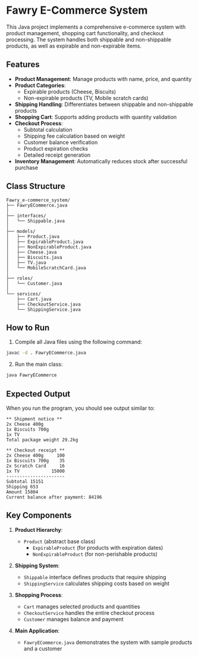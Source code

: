 # Fawry E-Commerce System

This Java project implements a comprehensive e-commerce system with product management, shopping cart functionality, and checkout processing. The system handles both shippable and non-shippable products, as well as expirable and non-expirable items.

## Features

- **Product Management**: Manage products with name, price, and quantity
- **Product Categories**:
  - Expirable products (Cheese, Biscuits)
  - Non-expirable products (TV, Mobile scratch cards)
- **Shipping Handling**: Differentiates between shippable and non-shippable products
- **Shopping Cart**: Supports adding products with quantity validation
- **Checkout Process**:
  - Subtotal calculation
  - Shipping fee calculation based on weight
  - Customer balance verification
  - Product expiration checks
  - Detailed receipt generation
- **Inventory Management**: Automatically reduces stock after successful purchase

## Class Structure

```text
Fawry_e-commerce_system/
├── FawryECommerce.java
│
├── interfaces/
│   └── Shippable.java
│
├── models/
│   ├── Product.java
│   ├── ExpirableProduct.java
│   ├── NonExpirableProduct.java
│   ├── Cheese.java
│   ├── Biscuits.java
│   ├── TV.java
│   └── MobileScratchCard.java
│
├── roles/
│   └── Customer.java
│
└── services/
    ├── Cart.java
    ├── CheckoutService.java
    └── ShippingService.java
```

## How to Run

1. Compile all Java files using the following command:

```bash
javac -d . FawryECommerce.java
```

2. Run the main class:

```bash
java FawryECommerce
```

## Expected Output

When you run the program, you should see output similar to:

```
** Shipment notice **
2x Cheese 400g
1x Biscuits 700g
1x TV
Total package weight 29.2kg

** Checkout receipt **
2x Cheese 400g     100
1x Biscuits 700g    35
2x Scratch Card     16
1x TV            15000
----------------------
Subtotal 15151
Shipping 653
Amount 15804
Current balance after payment: 84196
```

## Key Components

1. **Product Hierarchy**:

   - `Product` (abstract base class)
     - `ExpirableProduct` (for products with expiration dates)
     - `NonExpirableProduct` (for non-perishable products)

2. **Shipping System**:

   - `Shippable` interface defines products that require shipping
   - `ShippingService` calculates shipping costs based on weight

3. **Shopping Process**:

   - `Cart` manages selected products and quantities
   - `CheckoutService` handles the entire checkout process
   - `Customer` manages balance and payment

4. **Main Application**:
   - `FawryECommerce.java` demonstrates the system with sample products and a customer
